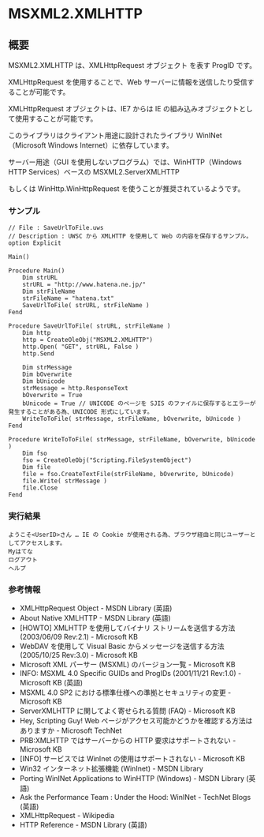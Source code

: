 # MSXML2.XMLHTTP
## 概要
MSXML2.XMLHTTP は、XMLHttpRequest オブジェクト を表す ProgID です。

XMLHttpRequest を使用することで、Web サーバーに情報を送信したり受信することが可能です。

XMLHttpRequest オブジェクトは、IE7 からは IE の組み込みオブジェクトとして使用することが可能です。

このライブラリはクライアント用途に設計されたライブラリ WinINet（Microsoft Windows Internet）に依存しています。

サーバー用途（GUI を使用しないプログラム）では、WinHTTP（Windows HTTP Services）ベースの MSXML2.ServerXMLHTTP

もしくは WinHttp.WinHttpRequest を使うことが推奨されているようです。

### サンプル
```vbscript
// File : SaveUrlToFile.uws
// Description : UWSC から XMLHTTP を使用して Web の内容を保存するサンプル。
option Explicit

Main()

Procedure Main()
    Dim strURL
    strURL = "http://www.hatena.ne.jp/"
    Dim strFileName
    strFileName = "hatena.txt"
    SaveUrlToFile( strURL, strFileName )
Fend

Procedure SaveUrlToFile( strURL, strFileName )
    Dim http
    http = CreateOleObj("MSXML2.XMLHTTP") 
    http.Open( "GET", strURL, False )
    http.Send

    Dim strMessage
    Dim bOverwrite
    Dim bUnicode
    strMessage = http.ResponseText
    bOverwrite = True
    bUnicode = True // UNICODE のページを SJIS のファイルに保存するとエラーが発生することがある為、UNICODE 形式にしています。
    WriteToToFile( strMessage, strFileName, bOverwrite, bUnicode )
Fend

Procedure WriteToToFile( strMessage, strFileName, bOverwrite, bUnicode )
    Dim fso
    fso = CreateOleObj("Scripting.FileSystemObject")
    Dim file
    file = fso.CreateTextFile(strFileName, bOverwrite, bUnicode)
    file.Write( strMessage )
    file.Close
Fend
```

### 実行結果
```
ようこそ<UserID>さん … IE の Cookie が使用される為、ブラウザ経由と同じユーザーとしてアクセスします。
Myはてな
ログアウト
ヘルプ
```

### 参考情報
- XMLHttpRequest Object - MSDN Library (英語)
- About Native XMLHTTP - MSDN Library (英語)
- [HOWTO] XMLHTTP を使用してバイナリ ストリームを送信する方法 (2003/06/09 Rev:2.1) - Microsoft KB
- WebDAV を使用して Visual Basic からメッセージを送信する方法 (2005/10/25 Rev:3.0) - Microsoft KB
- Microsoft XML パーサー (MSXML) のバージョン一覧 - Microsoft KB
- INFO: MSXML 4.0 Specific GUIDs and ProgIDs (2001/11/21 Rev:1.0) - Microsoft KB (英語)
- MSXML 4.0 SP2 における標準仕様への準拠とセキュリティの変更 - Microsoft KB
- ServerXMLHTTP に関してよく寄せられる質問 (FAQ) - Microsoft KB
- Hey, Scripting Guy! Web ページがアクセス可能かどうかを確認する方法はありますか - Microsoft TechNet
- PRB:XMLHTTP ではサーバーからの HTTP 要求はサポートされない - Microsoft KB
- [INFO] サービスでは WinInet の使用はサポートされない - Microsoft KB
- Win32 インターネット拡張機能 (WinInet) - MSDN Library
- Porting WinINet Applications to WinHTTP (Windows) - MSDN Library (英語)
- Ask the Performance Team : Under the Hood: WinINet - TechNet Blogs (英語)
- XMLHttpRequest - Wikipedia
- HTTP Reference - MSDN Library (英語)
